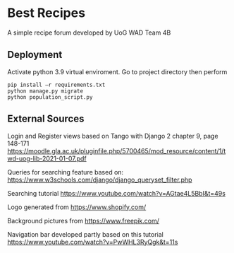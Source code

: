 # Best Recipes

A simple recipe forum developed by UoG WAD Team 4B

## Deployment

Activate python 3.9 virtual enviroment. Go to project directory then perform 

```consle
pip install –r requirements.txt
python manage.py migrate
python population_script.py
```

## External Sources

Login and Register views based on Tango with Django 2 chapter 9, page 148-171
https://moodle.gla.ac.uk/pluginfile.php/5700465/mod_resource/content/1/twd-uog-lib-2021-01-07.pdf

Queries for searching feature based on:
https://www.w3schools.com/django/django_queryset_filter.php

Searching tutorial
https://www.youtube.com/watch?v=AGtae4L5BbI&t=49s

Logo generated from
https://www.shopify.com/

Background pictures from
https://www.freepik.com/

Navigation bar developed partly based on this tutorial
https://www.youtube.com/watch?v=PwWHL3RyQgk&t=11s
